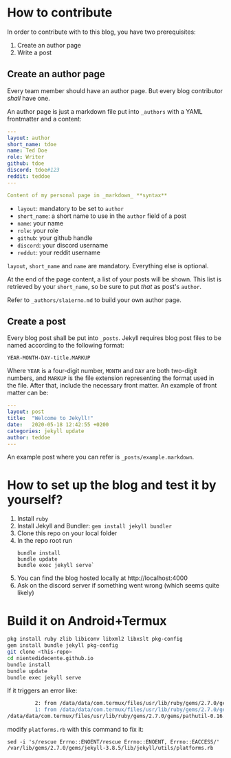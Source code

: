 # How to contribute

In order to contribute with to this blog, you have two prerequisites:

1. Create an author page
2. Write a post

## Create an author page

Every team member should have an author page. But every blog contributor _shall_ have one.

An author page is just a markdown file put into `_authors` with a YAML frontmatter and a content:

```yaml
---
layout: author
short_name: tdoe
name: Ted Doe
role: Writer
github: tdoe
discord: tdoe#123
reddit: teddoe
---

Content of my personal page in _markdown_ **syntax**
```

* `layout`: mandatory to be set to `author`
* `short_name`: a short name to use in the `author` field of a post
* `name`: your name
* `role`: your role
* `github`: your github handle
* `discord`: your discord username
* `reddut`: your reddit username

`layout`, `short_name` and `name` are mandatory. Everything else is optional.

At the end of the page content, a list of your posts will be shown. This list is retrieved by your `short_name`, so be sure to put _that_ as post's `author`.

Refer to `_authors/slaierno.md` to build your own author page.

## Create a post

Every blog post shall be put into `_posts`. Jekyll requires blog post files to be named according to the following format:

`YEAR-MONTH-DAY-title.MARKUP`

Where `YEAR` is a four-digit number, `MONTH` and `DAY` are both two-digit numbers, and `MARKUP` is the file extension representing the format used in the file. After that, include the necessary front matter. An example of front matter can be:

```yaml
---
layout: post
title:  "Welcome to Jekyll!"
date:   2020-05-18 12:42:55 +0200
categories: jekyll update
author: teddoe
---
```

An example post where you can refer is `_posts/example.markdown`.

# How to set up the blog and test it by yourself?

1. Install `ruby`
2. Install Jekyll and Bundler:
    `gem install jekyll bundler`
3. Clone this repo on your local folder
4. In the repo root run
    ```
    bundle install
    bundle update
    bundle exec jekyll serve`
    ```
5. You can find the blog hosted locally at http://localhost:4000
6. Ask on the discord server if something went wrong (which seems quite likely)

# Build it on Android+Termux

```sh
pkg install ruby zlib libiconv libxml2 libxslt pkg-config
gem install bundle jekyll pkg-config
git clone <this-repo>
cd nientedidecente.github.io
bundle install
bundle update
bundle exec jekyll serve
```

If it triggers an error like:

```sh
         2: from /data/data/com.termux/files/usr/lib/ruby/gems/2.7.0/gems/jekyll-3.8.5/lib/jekyll/utils/platforms.rb:75:in proc_version'
         1: from /data/data/com.termux/files/usr/lib/ruby/gems/2.7.0/gems/pathutil-0.16.2/lib/pathutil.rb:502:in read'
/data/data/com.termux/files/usr/lib/ruby/gems/2.7.0/gems/pathutil-0.16.2/lib/pathutil.rb:502:in `read': Permission denied @ rb_sysopen - /proc/version (Errno::EACCES)
```

modify `platforms.rb` with this command to fix it:

```
sed -i 's/rescue Errno::ENOENT/rescue Errno::ENOENT, Errno::EACCESS/' /var/lib/gems/2.7.0/gems/jekyll-3.8.5/lib/jekyll/utils/platforms.rb
```